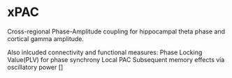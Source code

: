 # xPAC
Cross-regional Phase-Amplitude coupling for hippocampal theta phase and cortical gamma amplitude. 

Also inlcuded connectivity and functional measures:
Phase Locking Value(PLV) for phase synchrony 
Local PAC
Subsequent memory effects via oscillatory power
[]
